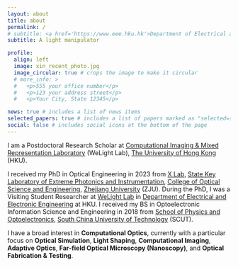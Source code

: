```yaml
---
layout: about
title: about
permalink: /
# subtitle: <a href='https://www.eee.hku.hk'>Department of Electrical and Electronic Engineering</a>.
subtitle: A light manipulator

profile:
  align: left
  image: xin_recent_photo.jpg
  image_circular: true # crops the image to make it circular
  # more_info: >
  #   <p>555 your office number</p>
  #   <p>123 your address street</p>
  #   <p>Your City, State 12345</p>

news: true # includes a list of news items
selected_papers: true # includes a list of papers marked as "selected={true}"
social: false # includes social icons at the bottom of the page
---
```


I am a Postdoctoral Research Scholar at [Computational Imaging & Mixed Representation Laboratory](https://hku.welight.fun) (WeLight Lab), [The University of Hong Kong](https://www.hku.hk) (HKU).

I received my PhD in Optical Engineering in 2023 from [X Lab](https://www.haoxiang.ac.cn), [State Key Laboratory of Extreme Photonics and Instrumentation](http://www.moi-lab.zju.edu.cn/?lang=en), [College of Optical Science and Engineering](http://opt.zju.edu.cn/opten), [Zhejiang University](https://www.zju.edu.cn/english) (ZJU). During the PhD, I was a Visiting Student Researcher at [WeLight Lab](https://hku.welight.fun) in [Department of Electrical and Electronic Engineering](https://www.eee.hku.hk) at HKU. I received my BS in Optoelectronic Information Science and Engineering in 2018 from [School of Physics and Optoelectronics](https://www2.scut.edu.cn/physics/), [South China University of Technology](https://www.scut.edu.cn/en) (SCUT).

I have a broad interest in **Computational Optics**, currently with a particular focus on **Optical Simulation**, **Light Shaping**, **Computational Imaging**, **Adaptive Optics**, **Far-field Optical Microscopy (Nanoscopy)**, and **Optical Fabrication & Testing**.